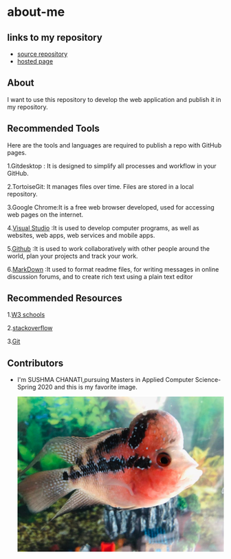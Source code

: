 # about-me

## links to my repository
- [source repository](https://github.com/sushmachanati/about-me)
- [hosted page](https://sushmachanati.github.io/about-me/)

## About

I want to use this repository to develop the web application and publish it in my repository.

##  Recommended Tools

Here are the tools and languages are required to publish a repo with GitHub pages.

1.Gitdesktop : It is designed to simplify all processes and workflow in your GitHub.

2.TortoiseGit: It manages files over time. Files are stored in a local repository.

3.Google Chrome:It is a free web browser developed, used for accessing web pages on the internet.

4.[Visual Studio](https://visualstudio.microsoft.com/) :It is used to develop computer programs, as well as websites, web apps, web services and mobile apps.

5.[Github](https://github.com/) :It is used to work collaboratively with other people around the world, plan your projects and track your work.

6.[MarkDown](https://www.markdownguide.org/cheat-sheet/) :It used to format readme files, for writing messages in online discussion forums, and to create rich text using a plain text editor

##  Recommended Resources

1.[W3 schools](https://www.w3schools.com/)

2.[stackoverflow](https://stackoverflow.com/)

3.[Git](https://try.github.io/)

## Contributors

- I'm SUSHMA CHANATI,pursuing Masters in Applied Computer Science-Spring 2020 and this is my favorite image.






  <img src ="https://github.com/sushmachanati/about-me/blob/master/fav%20(1).JPG?raw=true">
  
 
